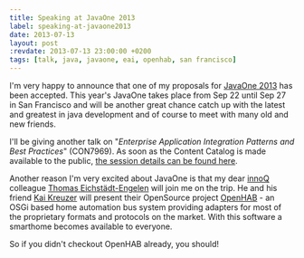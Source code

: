 ```yaml
---
title: Speaking at JavaOne 2013
label: speaking-at-javaone2013
date: 2013-07-13
layout: post
:revdate: 2013-07-13 23:00:00 +0200
tags: [talk, java, javaone, eai, openhab, san francisco]
---
```


I'm very happy to announce that one of my proposals for [JavaOne 2013](http://www.oracle.com/javaone/) has been accepted. This year's JavaOne takes place
from Sep 22 until Sep 27 in San Francisco and will be another great chance catch up with the latest and greatest in java development and of course to meet with many old and new friends.

I'll be giving another talk on "*Enterprise Application Integration Patterns and Best Practices*" (CON7969). As soon as the Content Catalog is made available to the public, [the session details can be found here](https://oracleus.activeevents.com/2013/content/sessionDetail.do?SESSION_ID=7969).

Another reason I'm very excited about JavaOne is that my dear [innoQ](http://twitter.com/innoQ) colleague [Thomas Eichstädt-Engelen](http://twitter.com/teichsta)
will join me on the trip. He and his friend [Kai Kreuzer](http://twitter.com/kaikreuzer) will present their OpenSource project [OpenHAB](http://www.openhab.org/) - an OSGi based home automation bus system providing adapters for most of the proprietary formats and protocols on the market. With this software a smarthome becomes available to everyone.

So if you didn't checkout OpenHAB already, you should!
